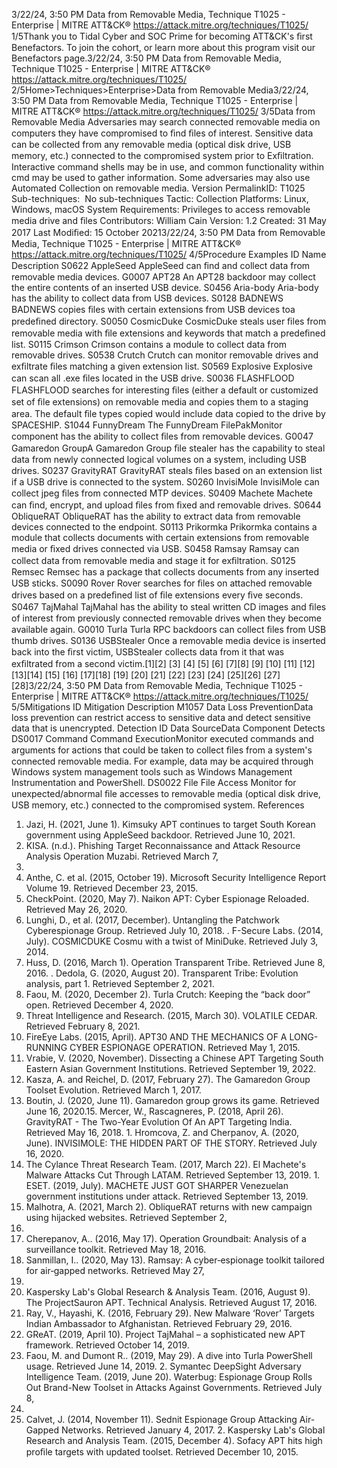 3/22/24, 3:50 PM Data from Removable Media, Technique T1025 - Enterprise | MITRE ATT&CK®
https://attack.mitre.org/techniques/T1025/ 1/5Thank you to Tidal Cyber and SOC Prime for becoming ATT&CK's ﬁrst Benefactors. To join the cohort, or learn more about this program visit our
Benefactors page.3/22/24, 3:50 PM Data from Removable Media, Technique T1025 - Enterprise | MITRE ATT&CK®
https://attack.mitre.org/techniques/T1025/ 2/5Home>Techniques>Enterprise>Data from Removable Media3/22/24, 3:50 PM Data from Removable Media, Technique T1025 - Enterprise | MITRE ATT&CK®
https://attack.mitre.org/techniques/T1025/ 3/5Data from Removable Media
Adversaries may search connected removable media on computers they have compromised to ﬁnd ﬁles of interest. Sensitive data can be
collected from any removable media (optical disk drive, USB memory, etc.) connected to the compromised system prior to Exﬁltration.
Interactive command shells may be in use, and common functionality within cmd may be used to gather information.
Some adversaries may also use Automated Collection on removable media.
Version PermalinkID: T1025
Sub-techniques:  No sub-techniques
 
Tactic: Collection
 
Platforms: Linux, Windows, macOS
 
System Requirements: Privileges to access removable media drive and ﬁles
Contributors: William Cain
Version: 1.2
Created: 31 May 2017
Last Modiﬁed: 15 October 20213/22/24, 3:50 PM Data from Removable Media, Technique T1025 - Enterprise | MITRE ATT&CK®
https://attack.mitre.org/techniques/T1025/ 4/5Procedure Examples
ID Name Description
S0622 AppleSeed AppleSeed can ﬁnd and collect data from removable media devices.
G0007 APT28 An APT28 backdoor may collect the entire contents of an inserted USB device.
S0456 Aria-body Aria-body has the ability to collect data from USB devices.
S0128 BADNEWS BADNEWS copies ﬁles with certain extensions from USB devices toa predeﬁned directory.
S0050 CosmicDuke CosmicDuke steals user ﬁles from removable media with ﬁle extensions and keywords that match a
predeﬁned list.
S0115 Crimson Crimson contains a module to collect data from removable drives.
S0538 Crutch Crutch can monitor removable drives and exﬁltrate ﬁles matching a given extension list.
S0569 Explosive Explosive can scan all .exe ﬁles located in the USB drive.
S0036 FLASHFLOOD FLASHFLOOD searches for interesting ﬁles (either a default or customized set of ﬁle extensions) on
removable media and copies them to a staging area. The default ﬁle types copied would include data
copied to the drive by SPACESHIP.
S1044 FunnyDream The FunnyDream FilePakMonitor component has the ability to collect ﬁles from removable devices.
G0047 Gamaredon
GroupA Gamaredon Group ﬁle stealer has the capability to steal data from newly connected logical volumes on a
system, including USB drives.
S0237 GravityRAT GravityRAT steals ﬁles based on an extension list if a USB drive is connected to the system.
S0260 InvisiMole InvisiMole can collect jpeg ﬁles from connected MTP devices.
S0409 Machete Machete can ﬁnd, encrypt, and upload ﬁles from ﬁxed and removable drives.
S0644 ObliqueRAT ObliqueRAT has the ability to extract data from removable devices connected to the endpoint.
S0113 Prikormka Prikormka contains a module that collects documents with certain extensions from removable media or
ﬁxed drives connected via USB.
S0458 Ramsay Ramsay can collect data from removable media and stage it for exﬁltration.
S0125 Remsec Remsec has a package that collects documents from any inserted USB sticks.
S0090 Rover Rover searches for ﬁles on attached removable drives based on a predeﬁned list of ﬁle extensions every
ﬁve seconds.
S0467 TajMahal TajMahal has the ability to steal written CD images and ﬁles of interest from previously connected
removable drives when they become available again.
G0010 Turla Turla RPC backdoors can collect ﬁles from USB thumb drives.
S0136 USBStealer Once a removable media device is inserted back into the ﬁrst victim, USBStealer collects data from it that
was exﬁltrated from a second victim.[1][2]
[3]
[4]
[5]
[6]
[7][8]
[9]
[10]
[11]
[12]
[13][14]
[15]
[16]
[17][18]
[19]
[20]
[21]
[22]
[23]
[24]
[25][26]
[27][28]3/22/24, 3:50 PM Data from Removable Media, Technique T1025 - Enterprise | MITRE ATT&CK®
https://attack.mitre.org/techniques/T1025/ 5/5Mitigations
ID Mitigation Description
M1057 Data Loss
PreventionData loss prevention can restrict access to sensitive data and detect sensitive data that is
unencrypted.
Detection
ID Data SourceData Component Detects
DS0017 Command Command
ExecutionMonitor executed commands and arguments for actions that could be taken to collect ﬁles
from a system's connected removable media. For example, data may be acquired through
Windows system management tools such as Windows Management Instrumentation and
PowerShell.
DS0022 File File Access Monitor for unexpected/abnormal ﬁle accesses to removable media (optical disk drive, USB
memory, etc.) connected to the compromised system.
References
1. Jazi, H. (2021, June 1). Kimsuky APT continues to target
South Korean government using AppleSeed backdoor.
Retrieved June 10, 2021.
2. KISA. (n.d.). Phishing Target Reconnaissance and Attack
Resource Analysis Operation Muzabi. Retrieved March 7,
2022.
3. Anthe, C. et al. (2015, October 19). Microsoft Security
Intelligence Report Volume 19. Retrieved December 23, 2015.
4. CheckPoint. (2020, May 7). Naikon APT: Cyber Espionage
Reloaded. Retrieved May 26, 2020.
5. Lunghi, D., et al. (2017, December). Untangling the Patchwork
Cyberespionage Group. Retrieved July 10, 2018.
 . F-Secure Labs. (2014, July). COSMICDUKE Cosmu with a twist
of MiniDuke. Retrieved July 3, 2014.
7. Huss, D. (2016, March 1). Operation Transparent Tribe.
Retrieved June 8, 2016.
 . Dedola, G. (2020, August 20). Transparent Tribe: Evolution
analysis, part 1. Retrieved September 2, 2021.
9. Faou, M. (2020, December 2). Turla Crutch: Keeping the “back
door” open. Retrieved December 4, 2020.
10. Threat Intelligence and Research. (2015, March 30). VOLATILE
CEDAR. Retrieved February 8, 2021.
11. FireEye Labs. (2015, April). APT30 AND THE MECHANICS OF
A LONG-RUNNING CYBER ESPIONAGE OPERATION. Retrieved
May 1, 2015.
12. Vrabie, V. (2020, November). Dissecting a Chinese APT
Targeting South Eastern Asian Government Institutions.
Retrieved September 19, 2022.
13. Kasza, A. and Reichel, D. (2017, February 27). The Gamaredon
Group Toolset Evolution. Retrieved March 1, 2017.
14. Boutin, J. (2020, June 11). Gamaredon group grows its game.
Retrieved June 16, 2020.15. Mercer, W., Rascagneres, P. (2018, April 26). GravityRAT - The
Two-Year Evolution Of An APT Targeting India. Retrieved May
16, 2018.
1 . Hromcova, Z. and Cherpanov, A. (2020, June). INVISIMOLE:
THE HIDDEN PART OF THE STORY. Retrieved July 16, 2020.
17. The Cylance Threat Research Team. (2017, March 22). El
Machete's Malware Attacks Cut Through LATAM. Retrieved
September 13, 2019.
1 . ESET. (2019, July). MACHETE JUST GOT SHARPER
Venezuelan government institutions under attack. Retrieved
September 13, 2019.
19. Malhotra, A. (2021, March 2). ObliqueRAT returns with new
campaign using hijacked websites. Retrieved September 2,
2021.
20. Cherepanov, A.. (2016, May 17). Operation Groundbait:
Analysis of a surveillance toolkit. Retrieved May 18, 2016.
21. Sanmillan, I.. (2020, May 13). Ramsay: A cyber‑espionage
toolkit tailored for air‑gapped networks. Retrieved May 27,
2020.
22. Kaspersky Lab's Global Research & Analysis Team. (2016,
August 9). The ProjectSauron APT. Technical Analysis.
Retrieved August 17, 2016.
23. Ray, V., Hayashi, K. (2016, February 29). New Malware ‘Rover’
Targets Indian Ambassador to Afghanistan. Retrieved
February 29, 2016.
24. GReAT. (2019, April 10). Project TajMahal – a sophisticated
new APT framework. Retrieved October 14, 2019.
25. Faou, M. and Dumont R.. (2019, May 29). A dive into Turla
PowerShell usage. Retrieved June 14, 2019.
2 . Symantec DeepSight Adversary Intelligence Team. (2019,
June 20). Waterbug: Espionage Group Rolls Out Brand-New
Toolset in Attacks Against Governments. Retrieved July 8,
2019.
27. Calvet, J. (2014, November 11). Sednit Espionage Group
Attacking Air-Gapped Networks. Retrieved January 4, 2017.
2 . Kaspersky Lab's Global Research and Analysis Team. (2015,
December 4). Sofacy APT hits high proﬁle targets with
updated toolset. Retrieved December 10, 2015.